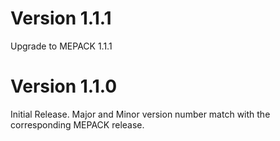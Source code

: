 Version 1.1.1
=============

Upgrade to MEPACK 1.1.1


Version 1.1.0
=============

Initial Release. Major and Minor version number match with the corresponding
MEPACK release.

